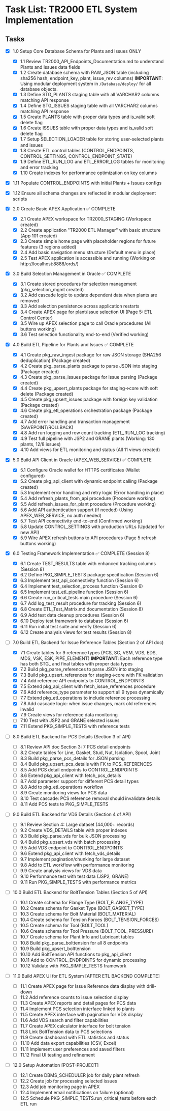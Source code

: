 # Task List: TR2000 ETL System Implementation

## Tasks

- [x] 1.0 Setup Core Database Schema for Plants and Issues ONLY
  - [x] 1.1 Review TR2000_API_Endpoints_Documentation.md to understand Plants and Issues data fields
  - [x] 1.2 Create database schema with RAW_JSON table (including sha256 hash, endpoint_key, plant, issue_rev columns)
        **IMPORTANT**: Using modular deployment system in `/Database/deploy/` for all database objects.
  - [x] 1.3 Define STG_PLANTS staging table with all VARCHAR2 columns matching API response
  - [x] 1.4 Define STG_ISSUES staging table with all VARCHAR2 columns matching API response
  - [x] 1.5 Create PLANTS table with proper data types and is_valid soft delete flag
  - [x] 1.6 Create ISSUES table with proper data types and is_valid soft delete flag
  - [x] 1.7 Setup SELECTION_LOADER table for storing user-selected plants and issues
  - [x] 1.8 Create ETL control tables (CONTROL_ENDPOINTS, CONTROL_SETTINGS, CONTROL_ENDPOINT_STATE)
  - [x] 1.9 Define ETL_RUN_LOG and ETL_ERROR_LOG tables for monitoring and error tracking
  - [x] 1.10 Create indexes for performance optimization on key columns
- [x] 1.11 Populate CONTROL_ENDPOINTS with initial Plants + Issues configs
- [x] 1.12 Ensure all schema changes are reflected in modular deployment scripts

- [x] 2.0 Create Basic APEX Application ✅ COMPLETE
  - [x] 2.1 Create APEX workspace for TR2000_STAGING (Workspace created)
  - [x] 2.2 Create application "TR2000 ETL Manager" with basic structure (App 101 created)
  - [x] 2.3 Create simple home page with placeholder regions for future features (3 regions added)
  - [x] 2.4 Add basic navigation menu structure (Default menu in place)
  - [x] 2.5 Test APEX application is accessible and running (Working on http://localhost:8888/ords/)

- [x] 3.0 Build Selection Management in Oracle ✅ COMPLETE
  - [x] 3.1 Create stored procedures for selection management (pkg_selection_mgmt created)
  - [x] 3.2 Add cascade logic to update dependent data when plants are removed
  - [x] 3.3 Add selection persistence across application restarts
  - [x] 3.4 Create APEX page for plant/issue selection UI (Page 5: ETL Control Center)
  - [x] 3.5 Wire up APEX selection page to call Oracle procedures (All buttons working)
  - [x] 3.6 Test selection functionality end-to-end (Verified working)

- [x] 4.0 Build ETL Pipeline for Plants and Issues ✅ COMPLETE
  - [x] 4.1 Create pkg_raw_ingest package for raw JSON storage (SHA256 deduplication) (Package created)
  - [x] 4.2 Create pkg_parse_plants package to parse JSON into staging (Package created)
  - [x] 4.3 Create pkg_parse_issues package for issue parsing (Package created)
  - [x] 4.4 Create pkg_upsert_plants package for staging->core with soft delete (Package created)
  - [x] 4.5 Create pkg_upsert_issues package with foreign key validation (Package created)
  - [x] 4.6 Create pkg_etl_operations orchestration package (Package created)
  - [x] 4.7 Add error handling and transaction management (SAVEPOINT/ROLLBACK)
  - [x] 4.8 Add run logging and row count tracking (ETL_RUN_LOG tracking)
  - [x] 4.9 Test full pipeline with JSP2 and GRANE plants (Working: 130 plants, 12/8 issues)
  - [x] 4.10 Add views for ETL monitoring and status (All 11 views created)

- [x] 5.0 Build API Client in Oracle (APEX_WEB_SERVICE) ✅ COMPLETE
  - [x] 5.1 Configure Oracle wallet for HTTPS certificates (Wallet configured)
  - [x] 5.2 Create pkg_api_client with dynamic endpoint calling (Package created)
  - [x] 5.3 Implement error handling and retry logic (Error handling in place)
  - [x] 5.4 Add refresh_plants_from_api procedure (Procedure working)
  - [x] 5.5 Add refresh_issues_for_plant procedure (Procedure working)
  - [x] 5.6 Add API authentication support (if needed) (Using APEX_WEB_SERVICE, no auth needed)
  - [x] 5.7 Test API connectivity end-to-end (Confirmed working)
  - [x] 5.8 Update CONTROL_SETTINGS with production URLs (Updated for new API)
  - [x] 5.9 Wire APEX refresh buttons to API procedures (Page 5 refresh buttons working)

- [x] 6.0 Testing Framework Implementation ✅ COMPLETE (Session 8)
  - [x] 6.1 Create TEST_RESULTS table with enhanced tracking columns (Session 8)
  - [x] 6.2 Define PKG_SIMPLE_TESTS package specification (Session 6)
  - [x] 6.3 Implement test_api_connectivity function (Session 6)
  - [x] 6.4 Implement test_selection_process function (Session 6)
  - [x] 6.5 Implement test_etl_pipeline function (Session 6)
  - [x] 6.6 Create run_critical_tests main procedure (Session 6)
  - [x] 6.7 Add log_test_result procedure for tracking (Session 6)
  - [x] 6.8 Create ETL_Test_Matrix.md documentation (Session 8)
  - [x] 6.9 Add test data cleanup procedures (Session 6)
  - [x] 6.10 Deploy test framework to database (Session 6)
  - [x] 6.11 Run initial test suite and verify (Session 6)
  - [x] 6.12 Create analysis views for test results (Session 8)

- [ ] 7.0 Build ETL Backend for Issue Reference Tables (Section 2 of API doc)
  - [x] 7.1 Create tables for 9 reference types (PCS, SC, VSM, VDS, EDS, MDS, VSK, ESK, PIPE_ELEMENT)
        **IMPORTANT**: Each reference type has both STG_ and final tables with proper data types
  - [x] 7.2 Build pkg_parse_references to parse JSON into staging
  - [x] 7.3 Build pkg_upsert_references for staging->core with FK validation
  - [x] 7.4 Add reference API endpoints to CONTROL_ENDPOINTS
  - [x] 7.5 Extend pkg_api_client with fetch_issue_references procedure
  - [x] 7.6 Add reference_type parameter to support all 9 types dynamically
  - [ ] 7.7 Extend pkg_etl_operations to include reference processing
  - [x] 7.8 Add cascade logic: when issue changes, mark old references invalid
  - [x] 7.9 Create views for reference data monitoring
  - [ ] 7.10 Test with JSP2 and GRANE selected issues
  - [x] 7.11 Extend PKG_SIMPLE_TESTS with reference tests

- [ ] 8.0 Build ETL Backend for PCS Details (Section 3 of API)
  - [ ] 8.1 Review API doc Section 3: 7 PCS detail endpoints
  - [ ] 8.2 Create tables for Line, Gasket, Stud, Nut, Isolation, Spool, Joint
  - [ ] 8.3 Build pkg_parse_pcs_details for JSON parsing
  - [ ] 8.4 Build pkg_upsert_pcs_details with FK to PCS_REFERENCES
  - [ ] 8.5 Add PCS detail endpoints to CONTROL_ENDPOINTS  
  - [ ] 8.6 Extend pkg_api_client with fetch_pcs_details
  - [ ] 8.7 Add parameter support for different PCS detail types
  - [ ] 8.8 Add to pkg_etl_operations workflow
  - [ ] 8.9 Create monitoring views for PCS data
  - [ ] 8.10 Test cascade: PCS reference removal should invalidate details
  - [ ] 8.11 Add PCS tests to PKG_SIMPLE_TESTS

- [ ] 9.0 Build ETL Backend for VDS Details (Section 4 of API)
  - [ ] 9.1 Review Section 4: Large dataset (44,000+ records)
  - [ ] 9.2 Create VDS_DETAILS table with proper indexes
  - [ ] 9.3 Build pkg_parse_vds for bulk JSON processing
  - [ ] 9.4 Build pkg_upsert_vds with batch processing
  - [ ] 9.5 Add VDS endpoint to CONTROL_ENDPOINTS
  - [ ] 9.6 Extend pkg_api_client with fetch_vds_details
  - [ ] 9.7 Implement pagination/chunking for large dataset
  - [ ] 9.8 Add to ETL workflow with performance monitoring
  - [ ] 9.9 Create analysis views for VDS data
  - [ ] 9.10 Performance test with test data (JSP2, GRANE)
  - [ ] 9.11 Run PKG_SIMPLE_TESTS with performance metrics

- [ ] 10.0 Build ETL Backend for BoltTension Tables (Section 5 of API)
  - [ ] 10.1 Create schema for Flange Type (BOLT_FLANGE_TYPE)
  - [ ] 10.2 Create schema for Gasket Type (BOLT_GASKET_TYPE)
  - [ ] 10.3 Create schema for Bolt Material (BOLT_MATERIAL)
  - [ ] 10.4 Create schema for Tension Forces (BOLT_TENSION_FORCES)
  - [ ] 10.5 Create schema for Tool (BOLT_TOOL)
  - [ ] 10.6 Create schema for Tool Pressure (BOLT_TOOL_PRESSURE)
  - [ ] 10.7 Create schema for Plant Info and Lubricant tables
  - [ ] 10.8 Build pkg_parse_bolttension for all 8 endpoints
  - [ ] 10.9 Build pkg_upsert_bolttension
  - [ ] 10.10 Add BoltTension API functions to pkg_api_client
  - [ ] 10.11 Add to CONTROL_ENDPOINTS for dynamic processing
  - [ ] 10.12 Validate with PKG_SIMPLE_TESTS framework

- [ ] 11.0 Build APEX UI for ETL System [AFTER ETL BACKEND COMPLETE]
  - [ ] 11.1 Create APEX page for Issue Reference data display with drill-down
  - [ ] 11.2 Add reference counts to issue selection display
  - [ ] 11.3 Create APEX reports and detail pages for PCS data
  - [ ] 11.4 Implement PCS selection interface linked to plants
  - [ ] 11.5 Create APEX interface with pagination for VDS display
  - [ ] 11.6 Add VDS search and filter capabilities
  - [ ] 11.7 Create APEX calculator interface for bolt tension
  - [ ] 11.8 Link BoltTension data to PCS selections
  - [ ] 11.9 Create dashboard with ETL statistics and status
  - [ ] 11.10 Add data export capabilities (CSV, Excel)
  - [ ] 11.11 Implement user preferences and saved filters
  - [ ] 11.12 Final UI testing and refinement

- [ ] 12.0 Setup Automation [POST-PROJECT]
  - [ ] 12.1 Create DBMS_SCHEDULER job for daily plant refresh
  - [ ] 12.2 Create job for processing selected issues
  - [ ] 12.3 Add job monitoring page in APEX
  - [ ] 12.4 Implement email notifications on failure (optional)
  - [ ] 12.5 Schedule PKG_SIMPLE_TESTS.run_critical_tests before each ETL run